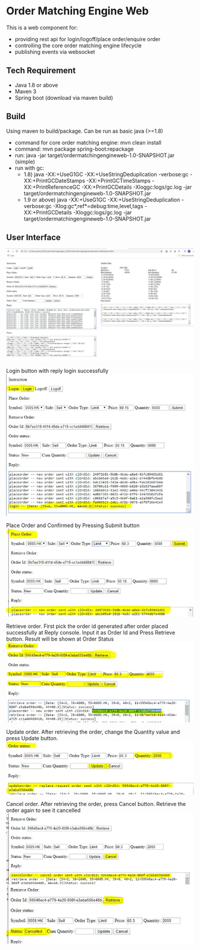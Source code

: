 Order Matching Engine Web
=========================
This is a web component for:
   - providing rest api for login/logoff/place order/enquire order
   - controlling the core order matching engine lifecycle
   - publishing events via websocket

Tech Requirement
----------------
   - Java 1.8 or above
   - Maven 3
   - Spring boot (download via maven build)

Build
-----
Using maven to build/package. Can be run as basic java (>=1.8)
   - command for core order matching engine: mvn clean install
   - command: mvn package spring-boot:repackage
   - run: java -jar target/ordermatchingengineweb-1.0-SNAPSHOT.jar (simple)
   - run with gc: 
      - 1.8) java -XX:+UseG1GC -XX:+UseStringDeduplication -verbose:gc -XX:+PrintGCDateStamps -XX:+PrintGCTimeStamps -XX:+PrintReferenceGC -XX:+PrintGCDetails -Xloggc:logs/gc.log -jar target/ordermatchingengineweb-1.0-SNAPSHOT.jar
      - 1.9 or above) java -XX:+UseG1GC -XX:+UseStringDeduplication -verbose:gc -Xlog:gc*,ref*=debug:time,level,tags -XX:+PrintGCDetails -Xloggc:logs/gc.log -jar target/ordermatchingengineweb-1.0-SNAPSHOT.jar

User Interface
--------------
![Full screen capture](screencapture/ordermatchingengine_fullscreencapture.jpg)

Login button with reply login successfully
![Login](screencapture/login.jpg)

Place Order and Confirmed by Pressing Submit button
![Place Order](screencapture/placeorder.jpg)

Retrieve order. First pick the order id generated after order placed successfully at Reply console. Input it as Order Id and Press Retrieve button. Result will be shown at Order Status
![Retrieve Order](screencapture/retrieveorder.jpg)

Update order. After retrieving the order, change the Quantity value and press Update button.
![Update Order](screencapture/updateorder.jpg)

Cancel order. After retrieving the order, press Cancel button. Retrieve the order again to see it cancelled
![Cancel Order 1](screencapture/cancelorder1.jpg)
![Cancel Order 2](screencapture/cancelorder2.jpg)
